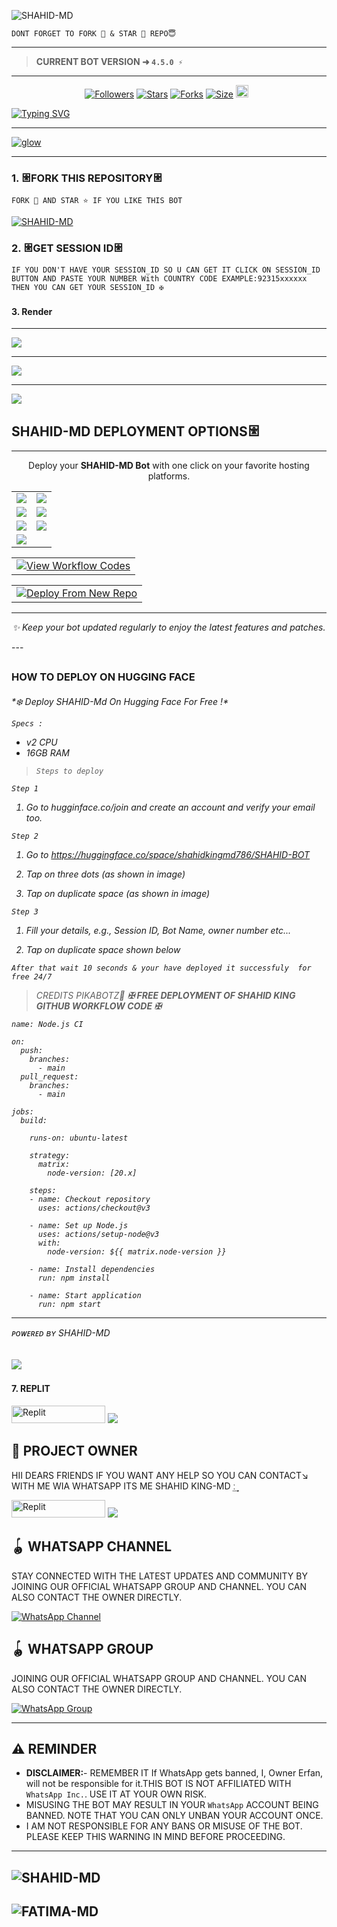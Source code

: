 ![SHAHID-MD](https://readme-typing-svg.demolab.com?font=Roboto&size=26&weight=600&pause=1000&color=FF69B4&center=true&vCenter=true&width=600&lines=✨+ASSALAMUALAIKUM!+WELCOME+TO+SHAHID-MD;🔥+ULTIMATE+WHATSAPP+BOT+WITH+MANY%2B+FEATURES;⚡+FASTEST+•+MOST+ADVANCED+•+USER+FRIENDLY&color=FF69B4&color=4285F4&color=00C853&color=9C27B0&color=FF5722)
```
DONT FORGET TO FORK 🍴 & STAR 🌟 REPO😇
```

---

> **CURRENT BOT VERSION ➜ `4.5.0 ⚡`**
---





  <p align="center">
<a href="https://github.com/shahidkingmd786/SHAHID-BOT-ofc/followers"><img title="Followers" src="https://ibb.co/271BWjFd/github/followers/SHAHID-MD?color=blue&style=flat-square"></a>
<a href="https://github.com/shahidkingmd786/SHAHID-MD/stargazers/"><img title="Stars" src="https://ibb.co/271BWjFd/https://github.com/shahidkingmd786/SHAHID-BOT?color=blue&style=flat-square"></a>
<a href="https://https://github.com/shahidkingmd786/SHAHID-BOT/network/members"><img title="Forks" src="https://ibb.co/271BWjFd/https://github.com/shahidkingmd786/SHAHID-BOT?color=blue&style=flat-square"></a>
<a href="https://https://github.com/shahidkingmd786/SHAHID-BOT/"><img title="Size" src="https://ibb.co/271BWjFd/https://github.com/shahidkingmd786/SHAHID-BOT?style=flat-square&color=green"></a>
<a href="https://github.com/shahidkingmd786/SHAHID-BOT/graphs/commit-activity"><img height="20" src="https://img.shields.io/badge/Maintained%3F-yes-green.svg"></a>&nbsp;&nbsp;
</p>
<p align='center'>
</p>

<a href="https://git.io/typing-svg"><img src="https://readme-typing-svg.demolab.com?font=Black+Ops+One&size=50&pause=1000&color=1BAFBAFF&center=true&width=810&height=100&lines=+THANKS FOR CHOOSING+SHAHID -MD;MULTI+DEVICE+WHATSAPP+BOT;CREATED+BY+SHAHID+INXIDE" alt="Typing SVG" /></a>
  </p>
  
--- 

<a href="https://ibb.co/271BWjFd/https://ibb.co/271BWjFd"><img src="https://ibb.co/271BWjFd/https://ibb.co/271BWjFd" alt="glow" border="0"></a>
***




### 1. 𐃁FORK THIS REPOSITORY𐃁

`FORK 🍴 AND STAR ⭐ IF YOU LIKE THIS BOT`

  <a href="https://github.com/shahidkingmd786/SHAHID-BOT/fork"><img title="SHAHID-MD" src="https://ibb.co/271BWjFd/FORK-Shahid%20MD-MDh?color=indigo&style=for-the-badge&logo=stackshare"></a>
  
### 2. 𐃁GET SESSION ID𐃁 

`IF YOU DON'T HAVE YOUR SESSION_ID SO U CAN GET IT CLICK ON SESSION_ID BUTTON AND PASTE YOUR NUMBER With COUNTRY CODE EXAMPLE:92315xxxxxx THEN YOU CAN GET YOUR SESSION_ID ✠`


### <h4 align="">3. Render</h1>
<p style="text-align: center; font-size: 1.2em;">

-------------
  
<a href='https://shahidpair.onrender.com/' target="_blank">
    <img src='https://img.shields.io/badge/PAIR_CODE-FF0000?style=for-the-badge&logo=matrix&logoColor=white&labelColor=000000'/>
  </a></br>


-------------

<a href='https://Shahid-md-249adaf6ac47.herokuapp.com/' target="_blank">
    <img src='https://img.shields.io/badge/PAIR_CODE-00FFFF?style=for-the-badge&logo=matrix&logoColor=white&labelColor=000000'/>
  </a></br>

-------------

<a href='https://shahid-md-khwr.onrender.com/pair' target="_blank">
    <img src='https://img.shields.io/badge/PAIR_CODE-FFFB?style=for-the-badge&logo=matrix&logoColor=white&labelColor=000000'/>
  </a></br>
  

### <h2 align="">SHAHID-MD DEPLOYMENT OPTIONS𐃁</h2>

---

<p align="center">Deploy your <strong>SHAHID-MD Bot</strong> with one click on your favorite hosting platforms.</p>

<div align="center">
  <table>
    <tr>
      <td><a href="https://Shahid-vps.onrender.com" target="_blank"><img src="https://ibb.co/271BWjFd/FREE-VPS-FFA500?style=for-the-badge&logo=serverless&logoColor=white&labelColor=000000"/></a></td>
      <td><a href="https://dashboard.heroku.com/new?template=https://github.com/shahidkingmd786/SHAHID-BOT" target="_blank"><img src="https://img.shields.io/badge/Heroku-430098?style=for-the-badge&logo=heroku&logoColor=white&labelColor=000000&color=00ffff"/></a></td>
    </tr>
    <tr>
      <td><a href="https://talkdrove.com" target="_blank"><img src="https://img.shields.io/badge/TalkDrove-6971FF?style=for-the-badge&logo=github&logoColor=white&labelColor=000000"/></a></td>
      <td><a href="https://app.koyeb.com/services/deploy?type=git&repository=https://github.com/shahidkingmd786/SHAHID-BOT" target="_blank"><img src="https://img.shields.io/badge/Koyeb-FF009D?style=for-the-badge&logo=koyeb&logoColor=white&labelColor=000000"/></a></td>
    </tr>
    <tr>
      <td><a href="https://railway.app/new" target="_blank"><img src="https://img.shields.io/badge/Railway-FF8700?style=for-the-badge&logo=railway&logoColor=white&labelColor=000000"/></a></td>
      <td><a href="https://dashboard.render.com/web/new" target="_blank"><img src="https://img.shields.io/badge/Render-000000?style=for-the-badge&logo=render&logoColor=white&labelColor=000000&color=00ffaa"/></a></td>
    </tr>
    <tr>
      <td><a href="https://app.netlify.com/" target="_blank"><img src="https://img.shields.io/badge/Netlify-CC00FF?style=for-the-badge&logo=huggingface&logoColor=white&labelColor=000000"/></a></td>
    </tr>
  </table>
</div>

<table align="center">
  <tr>
    <td>
      <a href="https://github.com/shahidkingmd786/SHAHID-BOT" target="_blank">
        <img alt="View Workflow Codes" src="https://img.shields.io/badge/View-Workflow%20Codes-FF0076?style=for-the-badge&logo=gitlab&logoColor=white"/>
      </a>
    </td>
  </tr>
</table>  

<table align="center">
  <tr>
    <td>
      <a href="https://github.com/shahidkingmd786/SHAHID-BOT" target="_blank">
        <img alt="Deploy From New Repo" src="https://img.shields.io/badge/Deploy-New%20Version-4CAF50?style=for-the-badge&logo=vercel&logoColor=white"/>
      </a>
    </td>
  </tr>
</table>  

<hr>
<p align="center"><i>✨ Keep your bot updated regularly to enjoy the latest features and patches.</i></p>
---

## <h3 align=""> HOW TO DEPLOY ON HUGGING FACE</h3>
<h6 align-"center">
*❄️ Deploy SHAHID-Md On Hugging Face For Free !*

`Specs :`
- v2 CPU
- 16GB RAM

> `Steps to deploy`

`Step 1`
1. Go to hugginface.co/join and create an account and verify your email too.

`Step 2`
1. Go to https://huggingface.co/space/shahidkingmd786/SHAHID-BOT

2. Tap on *three dots* _(as shown in image)_

3. Tap on *duplicate space* _(as shown in image)_

`Step 3`
1. Fill your details, e.g., Session ID, Bot Name, owner number etc...

2. Tap on *duplicate space shown below*

```After that wait 10 seconds & your have deployed it successfuly  for free 24/7```

> CREDITS PIKABOTZ🎐
> **_✠ FREE DEPLOYMENT OF SHAHID KING GITHUB WORKFLOW CODE ✠_**

```
name: Node.js CI

on:
  push:
    branches:
      - main
  pull_request:
    branches:
      - main

jobs:
  build:

    runs-on: ubuntu-latest

    strategy:
      matrix:
        node-version: [20.x]

    steps:
    - name: Checkout repository
      uses: actions/checkout@v3

    - name: Set up Node.js
      uses: actions/setup-node@v3
      with:
        node-version: ${{ matrix.node-version }}

    - name: Install dependencies
      run: npm install

    - name: Start application
      run: npm start
```

-------


*ᴘᴏᴡᴇʀᴇᴅ ʙʏ  SHAHID-MD*</h6>

</details>

<a><img src='https://i.imgur.com/LyHic3i.gif'/></a>


### <h4 align="">7. REPLIT</h4>
<p style="text-align: center; font-size: 1.2em;">

<p align="">
<a href='https://replit.com/~' target="_blank"><img alt='Replit' src='https://img.shields.io/badge/-Replit Deploy-1976D2?style=for-the-badge&logo=replit&logoColor=white'/< width=150 height=28/p></a> </a>
<a><img src='https://i.imgur.com/LyHic3i.gif'/></a>


## 👑 PROJECT OWNER 
HII DEARS FRIENDS IF YOU WANT ANY HELP SO YOU CAN CONTACT↘︎ WITH ME WIA WHATSAPP ITS ME SHAHID KING-MD ː͢  

<p align="">
<a href='https://wa.me/+923423706291?text=*HELLO+SHAHID KING-MD+ɪ+ɴᴇᴇᴅ+ʜᴇʟᴘ!.+ɪ+ᴍᴇssᴀɢᴇᴅ+ʏᴏᴜ+ғʀᴏᴍ+SHAHID-MD+ʀᴇᴘᴏ!!*' target="_blank"><img alt='Replit' src='https://img.shields.io/badge/ Whatsapp -25D366?style=for-the-badge&logo=whatsapp&logoColor=white'/< width=150 height=28/p></a> </a>
<a><img src='https://i.imgur.com/LyHic3i.gif'/></a>


## 🪀 WHATSAPP CHANNEL 
STAY CONNECTED WITH THE LATEST UPDATES AND COMMUNITY BY JOINING OUR OFFICIAL WHATSAPP GROUP AND CHANNEL. YOU CAN ALSO CONTACT THE OWNER DIRECTLY.

[![WhatsApp Channel](https://img.shields.io/badge/JOIN-WHATSAAP%20CHANNEL-25D366?style=for-the-badge&logo=whatsapp)](https://whatsapp.com/channel/0029Vb6GQ0sH5JM5NiaEaS22)

## 🪀 WHATSAPP GROUP
JOINING OUR OFFICIAL WHATSAPP GROUP AND CHANNEL. YOU CAN ALSO CONTACT THE OWNER DIRECTLY.

[![WhatsApp Group](https://img.shields.io/badge/JOIN-WHATSAAP%20GROUP-25D366?style=for-the-badge&logo=whatsapp)](https://whatsapp.com/channel/0029Vb6GQ0sH5JM5NiaEaS22)

 


***

## <h2 align="left">⚠️ REMINDER </h2>
<p style="text-align: center; font-size: 1.2em;">

- **DISCLAIMER:**- REMEMBER IT If WhatsApp gets banned, I, Owner Erfan, will not be responsible for it.THIS BOT IS NOT AFFILIATED WITH `WhatsApp Inc.`. USE IT AT YOUR OWN RISK.
- MISUSING THE BOT MAY RESULT IN YOUR `WhatsApp` ACCOUNT BEING BANNED. NOTE THAT YOU CAN ONLY UNBAN YOUR ACCOUNT ONCE.
- I AM NOT RESPONSIBLE FOR ANY BANS OR MISUSE OF THE BOT. PLEASE KEEP THIS WARNING IN MIND BEFORE PROCEEDING.

---

## ‎![SHAHID-MD](https://readme-typing-svg.demolab.com?font=Roboto&size=26&weight=600&pause=1000&color=FF69B4&center=true&vCenter=true&width=600&lines=✨+NOTICE!+NOT+FOR+SELL;🔥+ANYONE+COPY+BOT+FILE+SO+FORCE+MANY%2B+PROBLEM;⚡+DON'T+•+TRY+THIS+•+BOT+FILE)



## ‎![FATIMA-MD](https://readme-typing-svg.demolab.com?font=Roboto&size=26&weight=600&pause=1000&color=FF69B4&center=true&vCenter=true&width=600&lines=+DUA+FATIMA+OWNER+(+923155641171))
```
